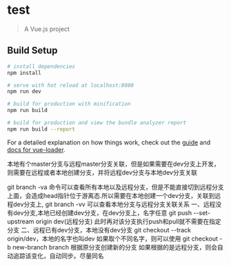 # test

> A Vue.js project

## Build Setup

``` bash
# install dependencies
npm install

# serve with hot reload at localhost:8080
npm run dev

# build for production with minification
npm run build

# build for production and view the bundle analyzer report
npm run build --report
```

For a detailed explanation on how things work, check out the [guide](http://vuejs-templates.github.io/webpack/) and [docs for vue-loader](http://vuejs.github.io/vue-loader).

本地有个master分支与远程master分支关联，但是如果需要在dev分支上开发，则需要在远程或者本地创建分支，并将远程dev分支与本地dev分支关联

git branch -va 命令可以查看所有本地以及远程分支，但是不能直接切到远程分支上面，会造成head指针位于游离态.所以需要在本地创建一个dev分支，关联到远程dev分支上,
    git branch -vv
    可以查看本地分支与远程分支关联关系
一、远程没有dev分支,本地已经创建dev分支，在dev分支上，名字任意
    git push --set-upstream origin dev(远程分支)
    此时再对该分支执行push和pull就不需要在指定分支
二、远程已有dev分支，本地没有dev分支
    git checkout --track origin/dev，本地的名字也叫dev
    如果取个不同名字，则可以使用
    git checkout -b new-branch branch
    根据原分支创建新的分支
    如果根据的是远程分支，则会自动追踪该变化，自动同步。尽量同名